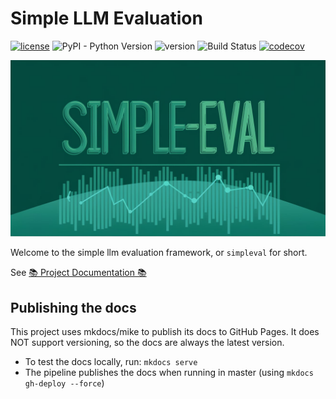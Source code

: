 # Simple LLM Evaluation

[![license](https://img.shields.io/github/license/cyberark/simple-llm-eval)](https://github.com/cyberark/simple-llm-eval/blob/main/LICENSE)
![PyPI - Python Version](https://img.shields.io/pypi/pyversions/simple-llm-eval)
![version](https://img.shields.io/github/v/release/cyberark/simple-llm-eval)
![Build Status](https://github.com/cyberark/simple-llm-eval/actions/workflows/ci.yml/badge.svg)
[![codecov](https://codecov.io/gh/cyberark/simple-llm-eval/branch/main/graph/badge.svg)](https://codecov.io/gh/cyberark/simple-llm-eval)


![Simpleval Banner](docs/media/simpleval-banner.jpeg)

Welcome to the simple llm evaluation framework, or `simpleval` for short.

See [📚 Project Documentation 📚](https://pages.github.com/cyberark/simple-llm-eval/)

## Publishing the docs
This project uses mkdocs/mike to publish its docs to GitHub Pages. 
It does NOT support versioning, so the docs are always the latest version.


* To test the docs locally, run: `mkdocs serve`
* The pipeline publishes the docs when running in master (using `mkdocs gh-deploy --force`)
